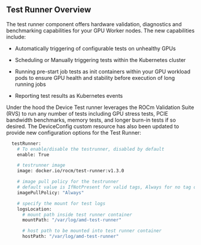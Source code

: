 ## Test Runner Overview

The test runner component offers hardware validation, diagnostics and benchmarking capabilities for your GPU Worker nodes. The new capabilities include:

- Automatically triggering of configurable tests on unhealthy GPUs

- Scheduling or Manually triggering tests within the Kubernetes cluster

- Running pre-start job tests as init containers within your GPU workload pods to ensure GPU health and stability before execution of long running jobs

- Reporting test results as Kubernetes events

Under the hood the Device Test runner leverages the ROCm Validation Suite (RVS) to run any number of tests including GPU stress tests, PCIE bandwidth benchmarks, memory tests, and longer burn-in tests if so desired. The DeviceConfig custom resource has also been updated to provide new configuration options for the Test Runner:

```bash
  testRunner:
    # To enable/disable the testrunner, disabled by default
    enable: True

    # testrunner image
    image: docker.io/rocm/test-runner:v1.3.0

    # image pull policy for the testrunner
    # default value is IfNotPresent for valid tags, Always for no tag or "latest" tag
    imagePullPolicy: "Always"

    # specify the mount for test logs
    logsLocation:
      # mount path inside test runner container
      mountPath: "/var/log/amd-test-runner"

      # host path to be mounted into test runner container
      hostPath: "/var/log/amd-test-runner"
```
